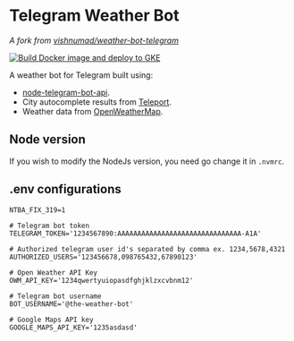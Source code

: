 # Telegram Weather Bot

*A fork from [vishnumad/weather-bot-telegram](https://github.com/vishnumad/weather-bot-telegram)*

[![Build Docker image and deploy to GKE](https://github.com/lwschan/telegram-weather-bot/actions/workflows/build-deploy-gke.yml/badge.svg)](https://github.com/lwschan/telegram-weather-bot/actions/workflows/build-deploy-gke.yml)

A weather bot for Telegram built using:

- [node-telegram-bot-api](https://github.com/yagop/node-telegram-bot-api).
- City autocomplete results from [Teleport](https://developers.teleport.org/api/).
- Weather data from [OpenWeatherMap](https://openweathermap.org/).

## Node version

If you wish to modify the NodeJs version, you need go change it in `.nvmrc`.

## .env configurations

```shell
NTBA_FIX_319=1

# Telegram bot token
TELEGRAM_TOKEN='1234567890:AAAAAAAAAAAAAAAAAAAAAAAAAAAAAAA-A1A'

# Authorized telegram user id's separated by comma ex. 1234,5678,4321
AUTHORIZED_USERS='123456678,098765432,67890123'

# Open Weather API Key
OWM_API_KEY='1234qwertyuiopasdfghjklzxcvbnm12'

# Telegram bot username
BOT_USERNAME='@the-weather-bot'

# Google Maps API key
GOOGLE_MAPS_API_KEY='1235asdasd'
```
